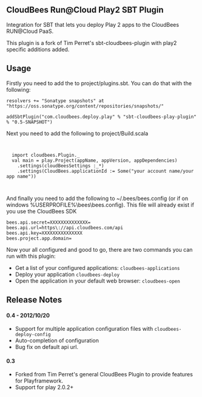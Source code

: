 CloudBees Run@Cloud Play2 SBT Plugin
------------------------------

Integration for SBT that lets you deploy Play 2 apps to the CloudBees RUN@Cloud PaaS.

This plugin is a fork of Tim Perret's sbt-cloudbees-plugin with play2 specific additions added.

Usage
-----

Firstly you need to add the to project/plugins.sbt. You can do that with the following:

<pre><code>resolvers += "Sonatype snapshots" at "https://oss.sonatype.org/content/repositories/snapshots/"

addSbtPlugin("com.cloudbees.deploy.play" % "sbt-cloudbees-play-plugin" % "0.5-SNAPSHOT")
</code></pre>

Next you need to add the following to project/Build.scala

<pre><code>

  import cloudbees.Plugin._
  val main = play.Project(appName, appVersion, appDependencies) 
    .settings(cloudBeesSettings :_*)
    .settings(CloudBees.applicationId := Some("your account name/your app name"))


</code></pre>

And finally you need to add the following to ~/.bees/bees.config (or if on windows %USERPROFILE%\bees\bees.config).
This file will already exist if you use the CloudBees SDK

<pre><code>bees.api.secret=XXXXXXXXXXXXXX=
bees.api.url=https\://api.cloudbees.com/api
bees.api.key=XXXXXXXXXXXXXXX
bees.project.app.domain=<accountname>
</code></pre>
Now your all configured and good to go, there are two commands you can run with this plugin:

* Get a list of your configured applications: <code>cloudbees-applications</code>
* Deploy your application <code>cloudbees-deploy</code>
* Open the application in your default web browser: <code>cloudbees-open</code>

Release Notes
--------------

#### 0.4 - 2012/10/20

* Support for multiple application configuration files with `cloudbees-deploy-config`
* Auto-completion of configuration 
* Bug fix on default api url.

#### 0.3

* Forked from Tim Perret's general CloudBees Plugin to provide features for Playframework.
* Support for play 2.0.2+
